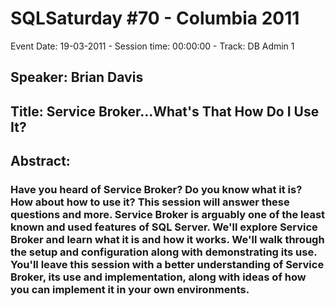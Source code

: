 # SQLSaturday #70 - Columbia 2011
Event Date: 19-03-2011 - Session time: 00:00:00 - Track: DB Admin 1
## Speaker: Brian Davis
## Title: Service Broker...What's That  How Do I Use It?
## Abstract:
### Have you heard of Service Broker? Do you know what it is? How about how to use it? This session will answer these questions and more. Service Broker is arguably one of the least known and used features of SQL Server. We'll explore Service Broker and learn what it is and how it works. We'll walk through the setup and configuration along with demonstrating its use. You'll leave this session with a better understanding of Service Broker, its use and implementation, along with ideas of how you can implement it in your own environments.
